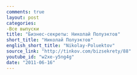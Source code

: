 ```yaml
---
comments: true
layout: post
categories:
-Все выпуски
title: "Бизнес-секреты: Николай Полуэктов"
short_title: "Николай Полуэктов"
english_short_title: "Nikolay-Poluektov"
source_link: "http://tinkov.com/bizsekrety/88"
youtube_id: "w2xe-y5ng4g"
date: "2011-06-16"
---
```



